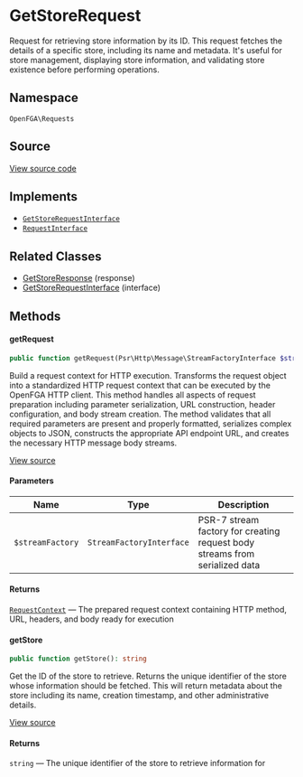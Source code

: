 # GetStoreRequest

Request for retrieving store information by its ID. This request fetches the details of a specific store, including its name and metadata. It&#039;s useful for store management, displaying store information, and validating store existence before performing operations.

## Namespace
`OpenFGA\Requests`

## Source
[View source code](https://github.com/evansims/openfga-php/blob/main/src/Requests/GetStoreRequest.php)

## Implements
* [`GetStoreRequestInterface`](GetStoreRequestInterface.md)
* [`RequestInterface`](RequestInterface.md)

## Related Classes
* [GetStoreResponse](Responses/GetStoreResponse.md) (response)
* [GetStoreRequestInterface](Requests/GetStoreRequestInterface.md) (interface)

## Methods

#### getRequest

```php
public function getRequest(Psr\Http\Message\StreamFactoryInterface $streamFactory): OpenFGA\Network\RequestContext
```

Build a request context for HTTP execution. Transforms the request object into a standardized HTTP request context that can be executed by the OpenFGA HTTP client. This method handles all aspects of request preparation including parameter serialization, URL construction, header configuration, and body stream creation. The method validates that all required parameters are present and properly formatted, serializes complex objects to JSON, constructs the appropriate API endpoint URL, and creates the necessary HTTP message body streams.

[View source](https://github.com/evansims/openfga-php/blob/main/src/Requests/GetStoreRequest.php#L50)

#### Parameters
| Name             | Type                     | Description                                                                 |
| ---------------- | ------------------------ | --------------------------------------------------------------------------- |
| `$streamFactory` | `StreamFactoryInterface` | PSR-7 stream factory for creating request body streams from serialized data |

#### Returns
[`RequestContext`](Network/RequestContext.md) — The prepared request context containing HTTP method, URL, headers, and body ready for execution
#### getStore

```php
public function getStore(): string
```

Get the ID of the store to retrieve. Returns the unique identifier of the store whose information should be fetched. This will return metadata about the store including its name, creation timestamp, and other administrative details.

[View source](https://github.com/evansims/openfga-php/blob/main/src/Requests/GetStoreRequest.php#L62)

#### Returns
`string` — The unique identifier of the store to retrieve information for
